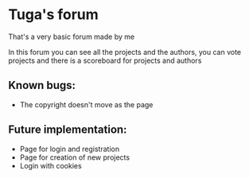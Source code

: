 # Tuga's forum
That's a very basic forum made by me

In this forum you can see all the projects and the authors, you can vote projects and there is a scoreboard for projects and authors


## **Known bugs:**
  - The copyright doesn't move as the page

## **Future implementation:**
  - Page for login and registration
  - Page for creation of new projects
  - Login with cookies
  
